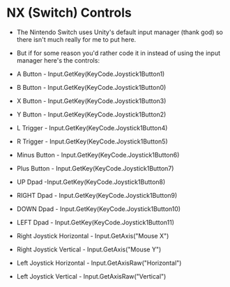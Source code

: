# NX (Switch) Controls

* The Nintendo Switch uses Unity's default input manager (thank god) so there isn't much really for me to put here.

* But if for some reason you'd rather code it in instead of using the input manager here's the controls:

* A Button - Input.GetKey(KeyCode.Joystick1Button1)
* B Button - Input.GetKey(KeyCode.Joystick1Button0)
* X Button - Input.GetKey(KeyCode.Joystick1Button3)
* Y Button - Input.GetKey(KeyCode.Joystick1Button2)
* L Trigger - Input.GetKey(KeyCode.Joystick1Button4)
* R Trigger - Input.GetKey(KeyCode.Joystick1Button5)
* Minus Button - Input.GetKey(KeyCode.Joystick1Button6)
* Plus Button - Input.GetKey(KeyCode.Joystick1Button7)
* UP Dpad -Input.GetKey(KeyCode.Joystick1Button8)
* RIGHT Dpad - Input.GetKey(KeyCode.Joystick1Button9)
* DOWN Dpad - Input.GetKey(KeyCode.Joystick1Button10)
* LEFT Dpad - Input.GetKey(KeyCode.Joystick1Button11)
* Right Joystick Horizontal - Input.GetAxis("Mouse X")
* Right Joystick Vertical - Input.GetAxis("Mouse Y")
* Left Joystick Horizontal - Input.GetAxisRaw("Horizontal")
* Left Joystick Vertical - Input.GetAxisRaw("Vertical")

